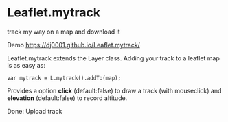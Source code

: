 # Leaflet.mytrack
track my way on a map and download it

Demo https://dj0001.github.io/Leaflet.mytrack/

Leaflet.mytrack extends the Layer class. Adding your track to a leaflet map is as easy as:

    var mytrack = L.mytrack().addTo(map);

Provides a option **click** (default:false) to draw a track (with mouseclick)
and **elevation** (default:false) to record altitude.

Done: Upload track
